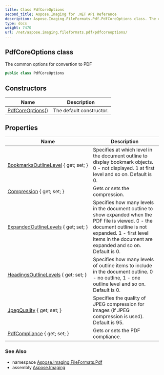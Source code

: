 ```yaml
---
title: Class PdfCoreOptions
second_title: Aspose.Imaging for .NET API Reference
description: Aspose.Imaging.FileFormats.Pdf.PdfCoreOptions class. The common options for convertion to PDF
type: docs
weight: 7470
url: /net/aspose.imaging.fileformats.pdf/pdfcoreoptions/
---
```

## PdfCoreOptions class

The common options for convertion to PDF

```csharp
public class PdfCoreOptions
```

## Constructors

| Name | Description |
| --- | --- |
| [PdfCoreOptions](pdfcoreoptions/)() | The default constructor. |

## Properties

| Name | Description |
| --- | --- |
| [BookmarksOutlineLevel](../../aspose.imaging.fileformats.pdf/pdfcoreoptions/bookmarksoutlinelevel/) { get; set; } | Specifies at which level in the document outline to display bookmark objects. 0 - not displayed. 1 at first level and so on. Default is 0. |
| [Compression](../../aspose.imaging.fileformats.pdf/pdfcoreoptions/compression/) { get; set; } | Gets or sets the compression. |
| [ExpandedOutlineLevels](../../aspose.imaging.fileformats.pdf/pdfcoreoptions/expandedoutlinelevels/) { get; set; } | Specifies how many levels in the document outline to show expanded when the PDF file is viewed. 0 - the document outline is not expanded. 1 - first level items in the document are expanded and so on. Default is 0. |
| [HeadingsOutlineLevels](../../aspose.imaging.fileformats.pdf/pdfcoreoptions/headingsoutlinelevels/) { get; set; } | Specifies how many levels of outline items to include in the document outline. 0 - no outline, 1 - one outline level and so on. Default is 0. |
| [JpegQuality](../../aspose.imaging.fileformats.pdf/pdfcoreoptions/jpegquality/) { get; set; } | Specifies the quality of JPEG compression for images (if JPEG compression is used). Default is 95. |
| [PdfCompliance](../../aspose.imaging.fileformats.pdf/pdfcoreoptions/pdfcompliance/) { get; set; } | Gets or sets the PDF compliance. |

### See Also

* namespace [Aspose.Imaging.FileFormats.Pdf](../../aspose.imaging.fileformats.pdf/)
* assembly [Aspose.Imaging](../../)


